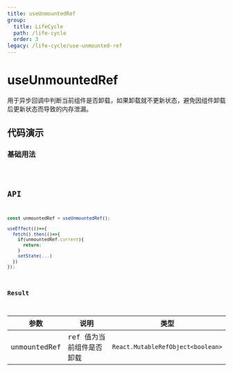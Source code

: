 ```yaml
---
title: useUnmountedRef
group:
  title: LifeCycle
  path: /life-cycle
  order: 3
legacy: /life-cycle/use-unmounted-ref
---
```


# useUnmountedRef

用于异步回调中判断当前组件是否卸载，如果卸载就不更新状态，避免因组件卸载后更新状态而导致的内存泄漏。

## 代码演示

### 基础用法

<code src="./demos/basic.tsx" />

## API

```typescript
const unmountedRef = useUnmountedRef();

useEffect(()=>{
  fetch().then(()=>{
    if(unmountedRef.current){
      return;
    }
    setState(...)
  })
});
```

### Result

| 参数         | 说明                     | 类型                              |
| ------------ | ------------------------ | --------------------------------- |
| unmountedRef | ref 值为当前组件是否卸载 | `React.MutableRefObject<boolean>` |
